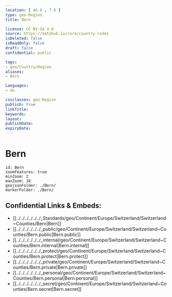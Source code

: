 ```yaml
---
location: [ 46.8 , 7.6 ] 
type: geo-Region
title: Bern

license: CC BY-SA 4.0
source: https://datahub.io/core/country-codes
isDeleted: false
isReadOnly: false
draft: false
confidential: public

tags:
- geo/Country/Region
aliases:
- Bern

Languages:
- de

cssclasses: geo-Region
publish: true
linkTitle: 
keywords: 
layout: 
publishDate: 
expiryDate: 
---
```


# Bern

```leaflet
id: Bern
zoomFeatures: true 
minZoom: 2 
maxZoom: 18
geojsonFolder: ./Bern/
markerFolder: ./Bern/
```


## Confidential Links & Embeds: 
- [[../../../../../../_Standards/geo/Continent/Europe/Switzerland/Switzerland~Counties/Bern|Bern]] 
- [[../../../../../../_public/geo/Continent/Europe/Switzerland/Switzerland~Counties/Bern.public|Bern.public]] 
- [[../../../../../../_internal/geo/Continent/Europe/Switzerland/Switzerland~Counties/Bern.internal|Bern.internal]] 
- [[../../../../../../_protect/geo/Continent/Europe/Switzerland/Switzerland~Counties/Bern.protect|Bern.protect]] 
- [[../../../../../../_private/geo/Continent/Europe/Switzerland/Switzerland~Counties/Bern.private|Bern.private]] 
- [[../../../../../../_personal/geo/Continent/Europe/Switzerland/Switzerland~Counties/Bern.personal|Bern.personal]] 
- [[../../../../../../_secret/geo/Continent/Europe/Switzerland/Switzerland~Counties/Bern.secret|Bern.secret]] 

